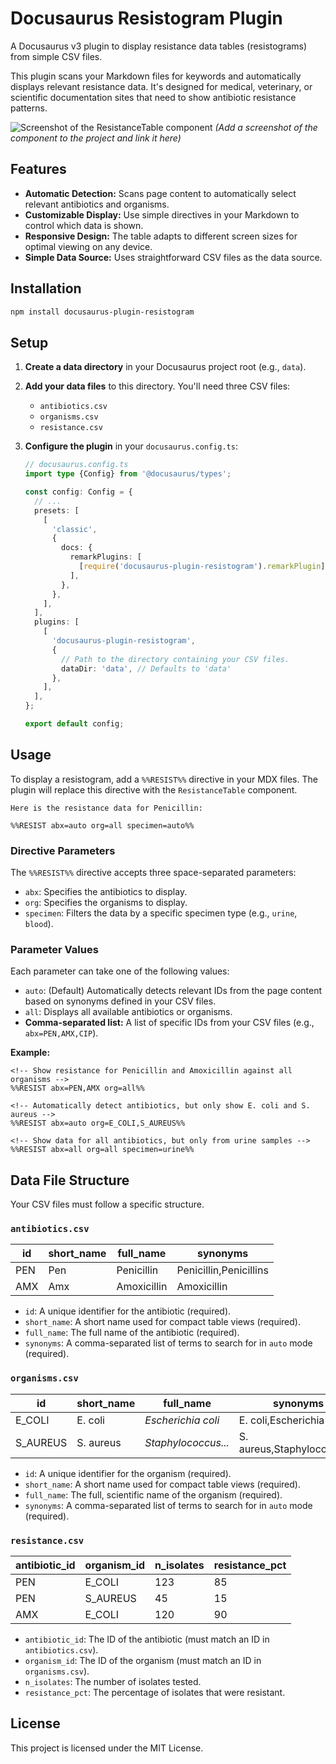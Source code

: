 # Docusaurus Resistogram Plugin

A Docusaurus v3 plugin to display resistance data tables (resistograms) from simple CSV files.

This plugin scans your Markdown files for keywords and automatically displays relevant resistance data. It's designed for medical, veterinary, or scientific documentation sites that need to show antibiotic resistance patterns.

![Screenshot of the ResistanceTable component](https://raw.githubusercontent.com/your-username/docusaurus-plugin-resistogram/main/screenshot.png)
*(Add a screenshot of the component to the project and link it here)*

## Features

- **Automatic Detection:** Scans page content to automatically select relevant antibiotics and organisms.
- **Customizable Display:** Use simple directives in your Markdown to control which data is shown.
- **Responsive Design:** The table adapts to different screen sizes for optimal viewing on any device.
- **Simple Data Source:** Uses straightforward CSV files as the data source.

## Installation

```bash
npm install docusaurus-plugin-resistogram
```

## Setup

1.  **Create a data directory** in your Docusaurus project root (e.g., `data`).
2.  **Add your data files** to this directory. You'll need three CSV files:

    - `antibiotics.csv`
    - `organisms.csv`
    - `resistance.csv`

3.  **Configure the plugin** in your `docusaurus.config.ts`:

    ```typescript
    // docusaurus.config.ts
    import type {Config} from '@docusaurus/types';

    const config: Config = {
      // ...
      presets: [
        [
          'classic',
          {
            docs: {
              remarkPlugins: [
                [require('docusaurus-plugin-resistogram').remarkPlugin],
              ],
            },
          },
        ],
      ],
      plugins: [
        [
          'docusaurus-plugin-resistogram',
          {
            // Path to the directory containing your CSV files.
            dataDir: 'data', // Defaults to 'data'
          },
        ],
      ],
    };

    export default config;
    ```

## Usage

To display a resistogram, add a `%%RESIST%%` directive in your MDX files. The plugin will replace this directive with the `ResistanceTable` component.

```mdx
Here is the resistance data for Penicillin:

%%RESIST abx=auto org=all specimen=auto%%
```

### Directive Parameters

The `%%RESIST%%` directive accepts three space-separated parameters:

- `abx`: Specifies the antibiotics to display.
- `org`: Specifies the organisms to display.
- `specimen`: Filters the data by a specific specimen type (e.g., `urine`, `blood`).

### Parameter Values

Each parameter can take one of the following values:

- `auto`: (Default) Automatically detects relevant IDs from the page content based on synonyms defined in your CSV files.
- `all`: Displays all available antibiotics or organisms.
- **Comma-separated list:** A list of specific IDs from your CSV files (e.g., `abx=PEN,AMX,CIP`).

**Example:**

```mdx
<!-- Show resistance for Penicillin and Amoxicillin against all organisms -->
%%RESIST abx=PEN,AMX org=all%%

<!-- Automatically detect antibiotics, but only show E. coli and S. aureus -->
%%RESIST abx=auto org=E_COLI,S_AUREUS%%

<!-- Show data for all antibiotics, but only from urine samples -->
%%RESIST abx=all org=all specimen=urine%%
```

## Data File Structure

Your CSV files must follow a specific structure.

### `antibiotics.csv`

| id  | short_name | full_name   | synonyms              |
| --- | ---------- | ----------- | --------------------- |
| PEN | Pen        | Penicillin  | Penicillin,Penicillins |
| AMX | Amx        | Amoxicillin | Amoxicillin           |

- `id`: A unique identifier for the antibiotic (required).
- `short_name`: A short name used for compact table views (required).
- `full_name`: The full name of the antibiotic (required).
- `synonyms`: A comma-separated list of terms to search for in `auto` mode (required).

### `organisms.csv`

| id       | short_name | full_name           | synonyms                     |
| -------- | ---------- | ------------------- | ---------------------------- |
| E_COLI   | E. coli    | *Escherichia coli*  | E. coli,Escherichia coli     |
| S_AUREUS | S. aureus  | *Staphylococcus...* | S. aureus,Staphylococcus... |

- `id`: A unique identifier for the organism (required).
- `short_name`: A short name used for compact table views (required).
- `full_name`: The full, scientific name of the organism (required).
- `synonyms`: A comma-separated list of terms to search for in `auto` mode (required).

### `resistance.csv`

| antibiotic_id | organism_id | n_isolates | resistance_pct |
| ------------- | ----------- | ---------- | -------------- |
| PEN           | E_COLI      | 123        | 85             |
| PEN           | S_AUREUS    | 45         | 15             |
| AMX           | E_COLI      | 120        | 90             |

- `antibiotic_id`: The ID of the antibiotic (must match an ID in `antibiotics.csv`).
- `organism_id`: The ID of the organism (must match an ID in `organisms.csv`).
- `n_isolates`: The number of isolates tested.
- `resistance_pct`: The percentage of isolates that were resistant.

## License

This project is licensed under the MIT License.
